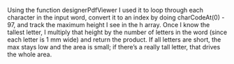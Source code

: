 Using the function designerPdfViewer I used it to loop through each character in the input word, convert it to an index by doing charCodeAt(0) - 97, and track the maximum height I see in the h array. Once I know the tallest letter, I multiply that height by the number of letters in the word (since each letter is 1 mm wide) and return the product. If all letters are short, the max stays low and the area is small; if there’s a really tall letter, that drives the whole area.
